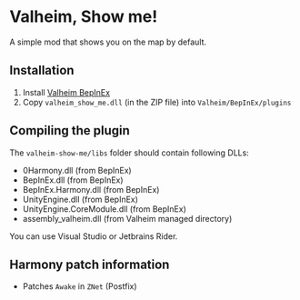 ﻿# Valheim, Show me!

A simple mod that shows you on the map by default.

## Installation

1. Install [Valheim BepInEx](https://valheim.thunderstore.io/package/denikson/BepInExPack_Valheim/)
2. Copy `valheim_show_me.dll` (in the ZIP file) into `Valheim/BepInEx/plugins`

## Compiling the plugin

The `valheim-show-me/libs` folder should contain following DLLs:

* 0Harmony.dll (from BepInEx)
* BepInEx.dll (from BepInEx)
* BepInEx.Harmony.dll (from BepInEx)
* UnityEngine.dll (from BepInEx)
* UnityEngine.CoreModule.dll (from BepInEx)
* assembly_valheim.dll (from Valheim managed directory)

You can use Visual Studio or Jetbrains Rider.

## Harmony patch information

* Patches `Awake` in `ZNet` (Postfix)
